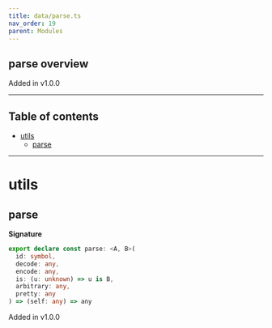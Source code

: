 ```yaml
---
title: data/parse.ts
nav_order: 19
parent: Modules
---
```


## parse overview

Added in v1.0.0

---

<h2 class="text-delta">Table of contents</h2>

- [utils](#utils)
  - [parse](#parse)

---

# utils

## parse

**Signature**

```ts
export declare const parse: <A, B>(
  id: symbol,
  decode: any,
  encode: any,
  is: (u: unknown) => u is B,
  arbitrary: any,
  pretty: any
) => (self: any) => any
```

Added in v1.0.0

